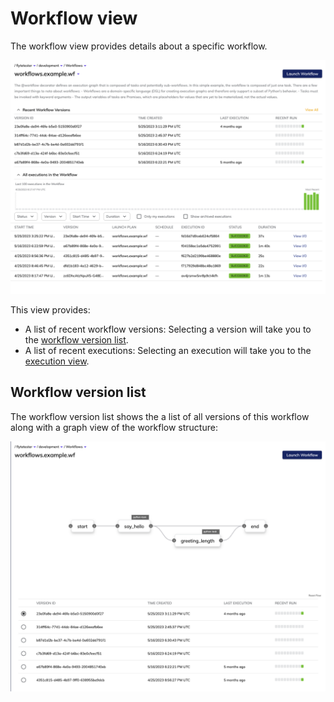 # Workflow view

The workflow view provides details about a specific workflow.

![Workflow view](../../images/workflow-view.png)

This view provides:
* A list of recent workflow versions:
  Selecting a version will take you to the [workflow version list](#workflow-version-list).
* A list of recent executions:
  Selecting an execution will take you to the [execution view](execution-view).

## Workflow version list

The workflow version list shows the  a list of all versions of this workflow along with a graph view of the workflow structure:

![Workflow version list](../../images/workflow-version-list.png)
